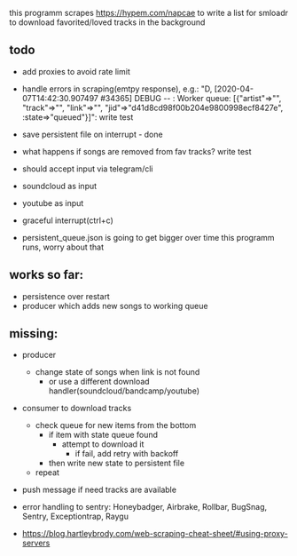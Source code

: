 this programm scrapes https://hypem.com/napcae to write a list for smloadr to download favorited/loved tracks in the background

## todo
* add proxies to avoid rate limit
* handle errors in scraping(emtpy response), e.g.: "D, [2020-04-07T14:42:30.907497 #34365] DEBUG -- : Worker queue: [{"artist"=>"", "track"=>"", "link"=>"", "jid"=>"d41d8cd98f00b204e9800998ecf8427e", :state=>"queued"}]": write test
* save persistent file on interrupt - done
* what happens if songs are removed from fav tracks? write test
* should accept input via telegram/cli
* soundcloud as input
* youtube as input
* graceful interrupt(ctrl+c)

* persistent_queue.json is going to get bigger over time this programm runs, worry about that


## works so far:

* persistence over restart
* producer which adds new songs to working queue

## missing:
* producer
	* change state of songs when link is not found
		* or use a different download handler(soundcloud/bandcamp/youtube)
* consumer to download tracks
	* check queue for new items from the bottom
		* if item with state queue found
			* attempt to download it 
				* if fail, add retry with backoff
		* then write new state to persistent file
	* repeat

* push message if need tracks are available
* error handling to sentry:  Honeybadger, Airbrake, Rollbar, BugSnag, Sentry, Exceptiontrap, Raygu
* https://blog.hartleybrody.com/web-scraping-cheat-sheet/#using-proxy-servers